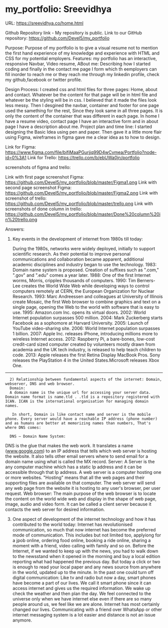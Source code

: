 # my_portfolio: Sreevidhya

URL: https://sreevidhya.co/home.html

Github Repository link - My repository is public. Link to our GitHub repository: https://github.com/Devel5/my_portfolio

Purpose: Purpose of my portfolio is to give a visual resume not to mention the first hand experience of my knowledge and experience with HTML and CSS for my potential employers.
Features: my portfolio has an interactive, responsive Navbar, Video resume, ABout me: Describing how I started coding and finally in the contact me page I form which th eemployers can fill inorder to reach me or they reach me through my linkedin profile, check my github,facebook or twitter profile.

Design Process: 
I created css and html files for three pages: Home, about and contact.
Whatever be the content for that page will be in html file and whatever be the styling will be in css. I believed that it made the files look less messy.
Then I desgined the navbar, container and footer for one page used the samething for the rest, Since they look same in all three pages. It is only the content of the container that was different in each page. 
In home I have a resume video, contact page I have an interactive form and in about page I have a description about me.
Project plan and time line:
I started designing the Basic Idea using pen and paper. Then gave it a little more flair using Figma, wireframes in figma gave me a clear idea as to how to design.

Link for Figma:  https://www.figma.com/file/bifiMaaPGurjjq99D4wCvmea/Portfolio?node-id=0%3A1
Link for Trello: https://trello.com/b/ebUWa0jn/portfolio

screenshots of figma and trello:

Link with first page screenshot Figma: https://github.com/Devel5/my_portfolio/blob/master/Figma1.png
Link with second page screenshot Figma: https://github.com/Devel5/my_portfolio/blob/master/Figma2.png
Link with screenshot of trello: https://github.com/Devel5/my_portfolio/blob/master/trello.png
Link with screenshots of done column in trello: https://github.com/Devel5/my_portfolio/blob/master/Done%20column%20in%20trello.png

Answers:

1) Key events in the development of internet from 1980s till today:

      During the 1980s, networks were widely deployed, initially to support scientific research. As their potential to improve personal communications and collaboration became apparent, additional academic disciplines and industry began to use the technology.
      1983: Domain name system is proposed. Creation of suffixes such as ".com," ".gov" and ".edu" comes a year later.
      1988: One of the first Internet worms, Morris, cripples thousands of computers.
      1990: Tim Berners-Lee creates the World Wide Web while developing ways to control computers remotely at CERN, the             European Organization for Nuclear Research.
      1993: Marc Andreessen and colleagues at University of Illinois create Mosaic, the first Web browser to combine graphics and text on a single page, opening the Web to the world with software that is easy to use.
      1995: Amazon.com Inc. opens its virtual doors.
      2002: World Internet population surpasses 500 million.
      2004: Mark Zuckerberg starts Facebook as a sophomore at Harvard University.
      2005: Launch of YouTube video-sharing site.
      2006: World Internet population surpasses 1 billion.
      2007: Apple Inc. releases iPhone, introducing millions more to wireless Internet access.
      2012: Raspberry Pi, a bare-bones, low-cost credit-card sized computer created by volunteers mostly drawn from academia and the UK tech industry, is released to help teach children to code.
      2013: Apple releases the first Retina Display MacBook Pros. Sony releases the PlayStation 4 in the United States.Microsoft releases Xbox One.

----------------------------------------------------------------------------------

      2) Relationship between fundamental aspects of the internet: Domain, webserver, DNS and web browser.
      Domain:
      A domain name is the unique url for accessing your server data. Domain name format is name.tld . .tld is a repository registered with ICAN. ICAN is the international organisation for managing domain names.
      
       In short, Domain is like contact name and server is the mobile phone. Every server would have a reachable IP address (phone number) and as humans are better at memorizing names than numbers, That's where DNS comes:
      
      DNS – Domain Name System:
DNS is the glue that makes the web work. It translates a name (www.google.com) to an IP address that tells which web server is hosting the website. It also tells other email servers where to send email for a domain name using what is called the MX record.
      Server:
      A Server is the any computer machine which has a static Ip address and it can be accessible through that Ip address.
      A web server is a computer hosting one or more websites. "Hosting" means that all the web pages and their supporting files are available on that computer. The web server will send any web page from the website it is hosting to any user's browser, per user request. 
      Web browser:
      The main purpose of the web browser is to locate the content on the world wide web and display in the shape of web page, image, audio and video form. It can be called a client server because it contacts the web server for desired information. 


 3) One aspect of development of the internet technology and how it has contributed to the world today:
      Internet has revolutionised communication, so much that now internet has become the preferred mode of communication. This includes but not limited too, applyiong for a jpob online, ordering food online, booking a ride online, sharing a moment with a friend, video calling with family and so on. Before the Internet, if we wanted to keep up with the news, you had to walk down to the newsstand when it opened in the morning and buy a local edition reporting what had happened the previous day. But today a click or two is enough to read your local paper and any news source from anywhere in the world, updated up to the minute.
      In the past one could turn off digital communication: Like tv and radio but now a day, smart phones have become a part of our lives. We call it smart phone since it can access internet and gives us the required information. We wake up check the weather and then plan the day. We feel connected to the universe only when we have internet else even if there are so many people around us, we feel like we are alone.
      Internet has most certainly changed our lives. Communicating with a friend over WhatsApp or other internet messaging system is a lot easier and distance is not an issue anymore.

